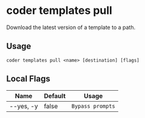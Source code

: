 # coder templates pull

Download the latest version of a template to a path.
## Usage
```console
coder templates pull <name> [destination] [flags]
```

## Local Flags
| Name |  Default | Usage |
| ---- |  ------- | ----- |
| --yes, -y | false | <code>Bypass prompts</code>|